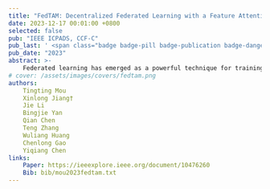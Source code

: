 ```yaml
---
title: "FedTAM: Decentralized Federated Learning with a Feature Attention Based Multi-teacher Knowledge Distillation for Healthcare"
date: 2023-12-17 00:01:00 +0800
selected: false
pub: "IEEE ICPADS, CCF-C"
pub_last: ' <span class="badge badge-pill badge-publication badge-danger">Oral</span>'
pub_date: "2023"
abstract: >-
    Federated learning has emerged as a powerful technique for training robust models while preserving data privacy and security. However, real-world applications, especially in domains like healthcare, often face challenges due to non-independent and non-identically distributed (non-iid) data across different institutions. Additionally, the heterogeneity of data and the absence of a trusted central server further hinder collaborative efforts among medical institutions. Our paper introduces a novel federated learning approach called FedTAM, which incorporates cyclic model transfer and feature attention-based multi-teacher knowledge distillation. FedTAM is designed to tailor personalized models for individual clients within a decentralized federated learning setting, where data distribution is non-iid. Notably, this method enables student clients to selectively acquire the most pertinent and valuable knowledge from teacher clients through feature attention mechanism while filtering out irrelevant information. We conduct extensive experiments across five benchmark healthcare datasets and one public image classification dataset with feature shifts. Our results conclusively demonstrate that our method achieves remarkable accuracy improvements when compared to state-of-the-art approaches. This affirms the potential of FedTAM to significantly enhance federated learning performance, especially in challenging real-world contexts like healthcare.
# cover: /assets/images/covers/fedtam.png
authors:
    Tingting Mou
    Xinlong Jiang†
    Jie Li
    Bingjie Yan
    Qian Chen
    Teng Zhang
    Wuliang Huang
    Chenlong Gao
    Yiqiang Chen
links:
    Paper: https://ieeexplore.ieee.org/document/10476260
    Bib: bib/mou2023fedtam.txt
---
```

